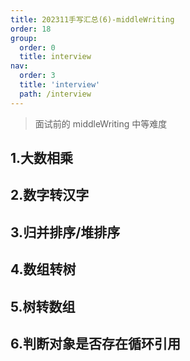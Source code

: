 ```yaml
---
title: 202311手写汇总(6)-middleWriting
order: 18
group:
  order: 0
  title: interview
nav:
  order: 3
  title: 'interview'
  path: /interview
---
```


> 面试前的 middleWriting 中等难度

## 1.大数相乘

## 2.数字转汉字

## 3.归并排序/堆排序

## 4.数组转树

## 5.树转数组

## 6.判断对象是否存在循环引用
